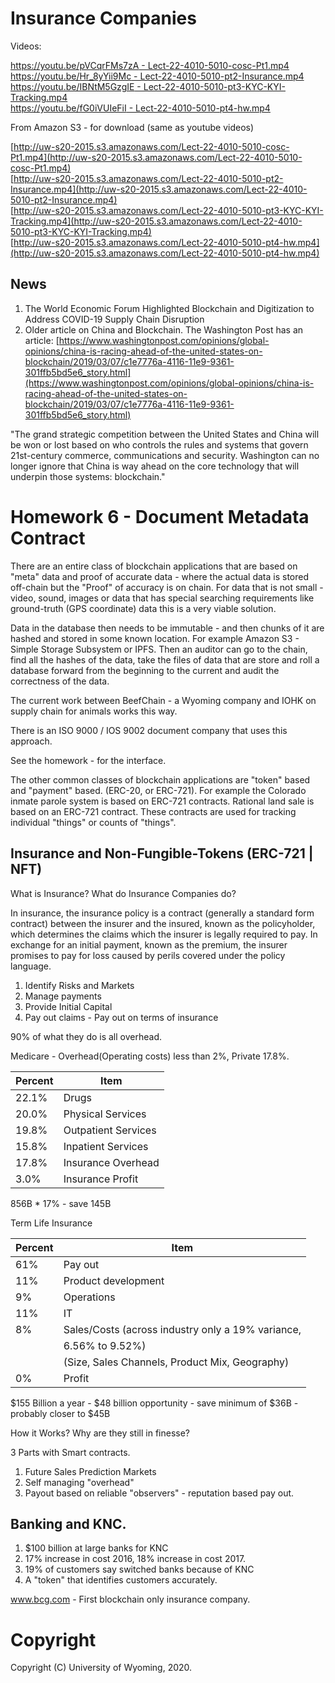 
Insurance Companies
===================

Videos:

[https://youtu.be/pVCqrFMs7zA - Lect-22-4010-5010-cosc-Pt1.mp4](https://youtu.be/pVCqrFMs7zA)<br>
[https://youtu.be/Hr_8yYii9Mc - Lect-22-4010-5010-pt2-Insurance.mp4](https://youtu.be/Hr_8yYii9Mc)<br>
[https://youtu.be/IBNtM5GzgIE - Lect-22-4010-5010-pt3-KYC-KYI-Tracking.mp4](https://youtu.be/IBNtM5GzgIE)<br>
[https://youtu.be/fG0iVUIeFiI - Lect-22-4010-5010-pt4-hw.mp4](https://youtu.be/fG0iVUIeFiI)<br>

From Amazon S3 - for download (same as youtube videos)

[http://uw-s20-2015.s3.amazonaws.com/Lect-22-4010-5010-cosc-Pt1.mp4](http://uw-s20-2015.s3.amazonaws.com/Lect-22-4010-5010-cosc-Pt1.mp4)<br>
[http://uw-s20-2015.s3.amazonaws.com/Lect-22-4010-5010-pt2-Insurance.mp4](http://uw-s20-2015.s3.amazonaws.com/Lect-22-4010-5010-pt2-Insurance.mp4)<br>
[http://uw-s20-2015.s3.amazonaws.com/Lect-22-4010-5010-pt3-KYC-KYI-Tracking.mp4](http://uw-s20-2015.s3.amazonaws.com/Lect-22-4010-5010-pt3-KYC-KYI-Tracking.mp4)<br>
[http://uw-s20-2015.s3.amazonaws.com/Lect-22-4010-5010-pt4-hw.mp4](http://uw-s20-2015.s3.amazonaws.com/Lect-22-4010-5010-pt4-hw.mp4)<br>

## News

1. The World Economic Forum Highlighted Blockchain and Digitization to Address COVID-19 Supply Chain Disruption
2. Older article on China and Blockchain.
The Washington Post has an article:
[https://www.washingtonpost.com/opinions/global-opinions/china-is-racing-ahead-of-the-united-states-on-blockchain/2019/03/07/c1e7776a-4116-11e9-9361-301ffb5bd5e6_story.html](https://www.washingtonpost.com/opinions/global-opinions/china-is-racing-ahead-of-the-united-states-on-blockchain/2019/03/07/c1e7776a-4116-11e9-9361-301ffb5bd5e6_story.html)

"The grand strategic competition between the United States and China will be won
or lost based on who controls the rules and systems that govern 21st-century
commerce, communications and security. Washington can no longer ignore that
China is way ahead on the core technology that will underpin those systems:
blockchain."


# Homework 6  - Document Metadata Contract

There are an entire class of blockchain applications that are based on "meta" data
and proof of accurate data - where the actual data is stored off-chain but the
"Proof" of accuracy is on chain.  For data that is not small - video, sound, images
or data that has special searching requirements like ground-truth (GPS coordinate)
data this is a very viable solution.

Data in the database then needs to be immutable - and then chunks of it are hashed
and stored in some known location.  For example Amazon S3 - Simple Storage Subsystem
or IPFS.    Then an auditor can go to the chain, find all the hashes of the data,
take the files of data that are store and roll a database forward from the beginning
to the current and audit the correctness of the data.

The current work between BeefChain - a Wyoming company and IOHK on supply chain for
animals works this way. 

There is an ISO 9000 / IOS 9002 document company that uses this approach.

See the homework - for the interface.

The other common classes of blockchain applications are "token" based and "payment"
based. (ERC-20, or ERC-721).  For example the Colorado inmate parole system is
based on ERC-721 contracts.   Rational land sale is based on an ERC-721 contract.
These contracts are used for tracking individual "things" or counts of "things".



## Insurance and Non-Fungible-Tokens (ERC-721 | NFT)

What is Insurance? What do Insurance Companies do?

In insurance, the insurance policy is a contract (generally a standard form contract) between the insurer and the
insured, known as the policyholder, which determines the claims which the insurer is legally required to pay. In
exchange for an initial payment, known as the premium, the insurer promises to pay for loss caused by perils covered
under the policy language.

1. Identify Risks and Markets
2. Manage payments
2. Provide Initial Capital 
4. Pay out claims - Pay out on terms of insurance

90% of what they do is all overhead.

Medicare - Overhead(Operating costs) less than 2%, Private 17.8%.


| Percent  |  Item |
|----------|----------------------------------------------------|
|   22.1%  |    Drugs											|
|   20.0%  |     Physical Services								|
|   19.8%  |     Outpatient Services							|
|   15.8%  |     Inpatient Services								|
|   17.8%  |     Insurance Overhead								|
|    3.0%  |     Insurance Profit								|

856B * 17% - save 145B										



Term Life Insurance



| Percent |  Item |
|---------|----------------------------------------------------------|
|   61%   |      Pay out                                             |
|   11%   |      Product development                                 |
|    9%   |      Operations                                          |
|   11%   |      IT                                                  |
|    8%   |      Sales/Costs (across industry only a 19% variance,   |
|         |        6.56% to 9.52%)                                   |
|         |       (Size, Sales Channels, Product Mix, Geography)     |
|    0%   |       Profit                                             |



$155 Billion a year - $48 billion opportunity - save minimum of $36B - probably closer to $45B
    



How it Works?  Why are they still in finesse?

3 Parts with Smart contracts.


1. Future Sales Prediction Markets
2. Self managing "overhead"
3. Payout based on reliable "observers" - reputation based pay out.


## Banking and KNC.

1. $100 billion at large banks for KNC
2. 17% increase in cost 2016, 18% increase in cost 2017.
3. 19% of customers say switched banks because of KNC
4. A "token" that identifies customers accurately.




www.bcg.com - First blockchain only insurance company.



# Copyright

Copyright (C) University of Wyoming, 2020.


